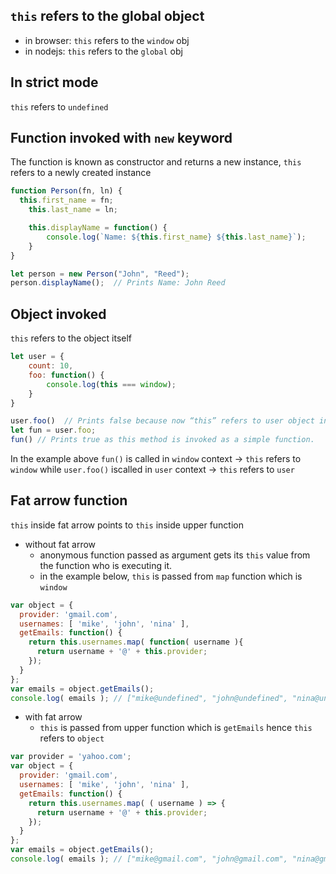 ## `this` refers to the global object
* in browser: `this` refers to the `window` obj
* in nodejs: `this` refers to the `global` obj
## In strict mode
`this` refers to `undefined`
## Function invoked with `new` keyword
The function is known as constructor and returns a new instance, `this` refers to a newly created instance
```javascript
function Person(fn, ln) {
  this.first_name = fn;
	this.last_name = ln;

	this.displayName = function() {
		console.log(`Name: ${this.first_name} ${this.last_name}`);
	}
}

let person = new Person("John", "Reed");
person.displayName();  // Prints Name: John Reed
```
## Object invoked
`this` refers to the object itself
```javascript
let user = {
	count: 10,
	foo: function() {
		console.log(this === window);
	}
}

user.foo()  // Prints false because now “this” refers to user object instead of global object.
let fun = user.foo;
fun() // Prints true as this method is invoked as a simple function.
```
In the example above `fun()` is called in `window` context -> `this` refers to `window` while `user.foo()` iscalled in `user` context -> `this` refers to `user`

## Fat arrow function
`this` inside fat arrow points to `this` inside upper function
* without fat arrow
  * anonymous function passed as argument gets its `this` value from the function who is executing it.
  * in the example below, `this` is passed from `map` function which is `window`
```javascript
var object = {
  provider: 'gmail.com',
  usernames: [ 'mike', 'john', 'nina' ],
  getEmails: function() {
    return this.usernames.map( function( username ){
      return username + '@' + this.provider;
    });
  }
};
var emails = object.getEmails();
console.log( emails ); // ["mike@undefined", "john@undefined", "nina@undefined"]
```
* with fat arrow
  * `this` is passed from upper function which is `getEmails` hence `this` refers to `object`
```javascript
var provider = 'yahoo.com';
var object = {
  provider: 'gmail.com',
  usernames: [ 'mike', 'john', 'nina' ],
  getEmails: function() {
    return this.usernames.map( ( username ) => {
      return username + '@' + this.provider;
    });
  }
};
var emails = object.getEmails();
console.log( emails ); // ["mike@gmail.com", "john@gmail.com", "nina@gmail.com"]
```